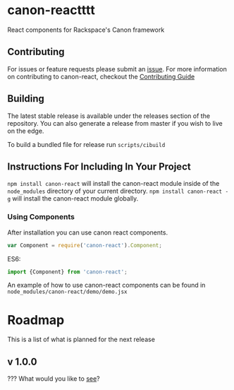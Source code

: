 [](https://travis-ci.org/rackerlabs/canon-react)
[](http://badge.fury.io/js/canon-react)

# canon-reactttt

React components for Rackspace's Canon framework

## Contributing

For issues or feature requests please submit an [issue](https://github.com/rackerlabs/canon-react/issues). For more information on contributing to canon-react, checkout the [Contributing Guide](CONTRIBUTING.md)

## Building

The latest stable release is available under the releases section of the repository. You can also generate a release from master if you wish to live on the edge.

To build a bundled file for release run `scripts/cibuild`

## Instructions For Including In Your Project

`npm install canon-react` will install the canon-react module inside of the `node_modules` directory of your current directory. `npm install canon-react -g` will install the canon-react module globally.

### Using Components

After installation you can use canon react components.

```javascript
var Component = require('canon-react').Component;
```

ES6:

```javascript
import {Component} from 'canon-react';
```

An example of how to use canon-react components can be found in `node_modules/canon-react/demo/demo.jsx`

# Roadmap

This is a list of what is planned for the next release

## v 1.0.0

??? What would you like to [see](https://github.com/rackerlabs/canon-react/issues/new)?

